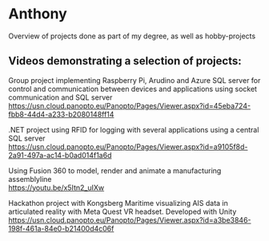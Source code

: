 # Anthony
Overview of projects done as part of my degree, as well as hobby-projects

## Videos demonstrating a selection of projects:  
Group project implementing Raspberry Pi, Arudino and Azure SQL server for control and communication between devices and applications using socket communication and SQL server  
https://usn.cloud.panopto.eu/Panopto/Pages/Viewer.aspx?id=45eba724-fbb8-44d4-a233-b2080148ff14

.NET project using RFID for logging with several applications using a central SQL server  
https://usn.cloud.panopto.eu/Panopto/Pages/Viewer.aspx?id=a9105f8d-2a91-497a-ac14-b0ad014f1a6d

Using Fusion 360 to model, render and animate a manufacturing assemblyline  
https://youtu.be/x5Itn2_uIXw

Hackathon project with Kongsberg Maritime visualizing AIS data in articulated reality with Meta Quest VR headset. Developed with Unity  
https://usn.cloud.panopto.eu/Panopto/Pages/Viewer.aspx?id=a3be3846-198f-461a-84e0-b21400d4c06f

